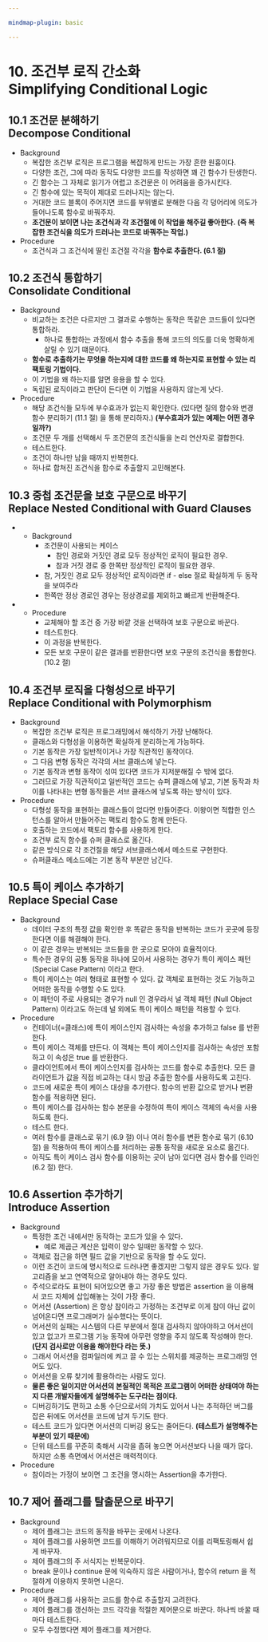 ```yaml
---

mindmap-plugin: basic

---
```


# 10. 조건부 로직 간소화<br/>Simplifying Conditional Logic

## 10.1 조건문 분해하기<br/>Decompose Conditional
- Background
   - 복잡한 조건부 로직은 프로그램을 복잡하게 만드는 가장 흔한 원흉이다.
   - 다양한 조건, 그에 따라 동작도 다양한 코드를 작성하면 꽤 긴 함수가 탄생한다.
   - 긴 함수는 그 자체로 읽기가 어렵고 조건문은 이 어려움을 증가시킨다.
   - 긴 함수에 있는 목적이 제대로 드러나지는 않는다.
   - 거대한 코드 블록이 주어지면 코드를 부위별로 분해한 다음 각 덩어리에 의도가 들어나도록 함수로 바꿔주자.
   - __조건문이 보이면 나는 조건식과 각 조건절에 이 작업을 해주길 좋아한다.__ __(즉 복잡한 조건식을 의도가 드러나는 코드로 바꿔주는 작업.)__
- Procedure
   - 조건식과 그 조건식에 딸린 조건절 각각을 __함수로 추출한다. (6.1 절)__

## 10.2 조건식 통합하기<br/>Consolidate Conditional
- Background
   - 비교하는 조건은 다르지만 그 결과로 수행하는 동작은 똑같은 코드들이 있다면 통합하라.
      - 하나로 통합하는 과정에서 함수 추출을 통해 코드의 의도를 더욱 명확하게 살릴 수 있기 떄문이다.
   - **함수로 추출하기는 무엇을 하는지에 대한 코드를 왜 하는지로 표현할 수 있는 리팩토링 기법이다.**
   - 이 기법을 왜 하는지를 알면 응용을 할 수 있다.
   - 독립된 로직이라고 판단이 든다면 이 기법을 사용하지 않는게 낫다.
- Procedure
   - 해당 조건식들 모두에 부수효과가 없는지 확인한다. (있다면 질의 함수와 변경 함수 분리하기 (11.1 절) 을 통해 분리하자.) **(부수효과가 있는 예제는 어떤 경우일까?)**
   - 조건문 두 개를 선택해서 두 조건문의 조건식들을 논리 연산자로 결합한다.
   - 테스트한다.
   - 조건이 하나만 남을 때까지 반복한다.
   - 하나로 합쳐진 조건식을 함수로 추출할지 고민해본다.

## 10.3 중첩 조건문을 보호 구문으로 바꾸기<br/>Replace Nested Conditional with Guard Clauses
-
   - Background
      - 조건문이 사용되는 케이스
         - 참인 경로와 거짓인 경로 모두 정상적인 로직이 필요한 경우.
         - 참과 거짓 경로 중 한쪽만 정상적인 로직이 필요한 경우.
      - 참, 거짓인 경로 모두 정상적인 로직이라면 if - else 절로 확실하게 두 동작을 보여주라
      - 한쪽만 정상 경로인 경우는 정상경로를 제외하고 빠르게 반환해준다.
-
   - Procedure
      - 교체해야 할 조건 중 가장 바깥 것을 선택하여 보호 구문으로 바꾼다.
      - 테스트한다.
      - 이 과정을 반복한다.
      - 모든 보호 구문이 같은 결과를 반환한다면 보호 구문의 조건식을 통합한다. (10.2 절)

## 10.4 조건부 로직을 다형성으로 바꾸기<br/>Replace Conditional with Polymorphism
- Background
   - 복잡한 조건부 로직은 프로그래밍에서 해석하기 가장 난해하다.
   - 클래스와 다형성을 이용하면 확실하게 분리하는게 가능하다.
   - 기본 동작은 가장 일반적이거나 가장 직관적인 동작이다.
   - 그 다음 변형 동작은 각각의 서브 클래스에 넣는다.
   - 기본 동작과 변형 동작이 섞여 있다면 코드가 지저분해질 수 밖에 없다.
   - 그러므로 가장 직관적이고 일반적인 코드는 슈퍼 클래스에 넣고, 기본 동작과 차이를 나타내는 변형 동작들은 서브 클래스에 넣도록 하는 방식이 있다.
- Procedure
   - 다형성 동작을 표현하는 클래스들이 없다면 만들어준다. 이왕이면 적합한 인스턴스를 알아서 만들어주는 팩토리 함수도 함께 만든다.
   - 호출하는 코드에서 팩토리 함수를 사용하게 한다.
   - 조건부 로직 함수를 슈퍼 클래스로 옮긴다.
   - 같은 방식으로 각 조건절을 해당 서브클래스에서 메소드로 구현한다.
   - 슈퍼클래스 메소드에는 기본 동작 부분만 남긴다.

## 10.5 특이 케이스 추가하기<br/>Replace Special Case
- Background
   - 데이터 구조의 특정 값을 확인한 후 똑같은 동작을 반복하는 코드가 곳곳에 등장한다면 이를 해결해야 한다.
   - 이 같은 경우는 반복되는 코드들을 한 곳으로 모아야 효율적이다.
   - 특수한 경우의 공통 동작을 하나에 모아서 사용하는 경우가 특이 케이스 패턴 (Special Case Pattern) 이라고 한다.
   - 특이 케이스는 여러 형태로 표현할 수 있다. 값 객체로 표현하는 것도 가능하고 어떠한 동작을 수행할 수도 있다.
   - 이 패턴이 주로 사용되는 경우가 null 인 경우라서 널 객체 패턴 (Null Object Pattern) 이라고도 하는데 널 외에도 특이 케이스 패턴을 적용할 수 있다.
- Procedure
   - 컨테이너(=클래스)에 특이 케이스인지 검사하는 속성을 추가하고 false 를 반환한다.
   - 특이 케이스 객체를 만든다. 이 객체는 특이 케이스인지를 검사하는 속성만 포함하고 이 속성은 true 를 반환한다.
   - 클라이언트에서 특이 케이스인지를 검사하는 코드를 함수로 추출한다. 모든 클라이언트가 값을 직접 비교하는 대시 방금 추출한 함수를 사용하도록 고친다.
   - 코드에 새로운 특이 케이스 대상을 추가한다. 함수의 반환 값으로 받거나 변환 함수를 적용하면 된다.
   - 특이 케이스를 검사하는 함수 본문을 수정하여 특이 케이스 객체의 속서을 사용하도록 한다.
   - 테스트 한다.
   - 여러 함수를 클래스로 묶기 (6.9 절) 이나 여러 함수를 변환 함수로 묶기 (6.10 절) 을 적용하여 특이 케이스를 처리하는 공통 동작을 새로운 요소로 옮긴다.
   - 아직도 특이 케이스 검사 함수를 이용하는 곳이 남아 있다면 검사 함수를 인라인 (6.2 절) 한다.

## 10.6 Assertion 추가하기<br/>Introduce Assertion
- Background
   - 특정한 조건 내에서만 동작하는 코드가 있을 수 있다.
      - 예로 제곱근 계산은 입력이 양수 일때만 동작할 수 있다.
   - 객체로 접근을 하면 필드 값을 기반으로 동작을 할 수도 있다.
   - 이런 조건이 코드에 명시적으로 드러나면 좋겠지만 그렇지 않은 경우도 있다. 알고리즘을 보고 연역적으로 알아내야 하는 경우도 있다.
   - 주석으로라도 표현이 되어있으면 좋고 가장 좋은 방법은 assertion 을 이용해서 코드 자체에 삽입해놓는 것이 가장 좋다.
   - 어서션 (Assertion) 은 항상 참이라고 가정하는 조건부로 이게 참이 아닌 값이 넘어온다면 프로그래머가 실수했다는 뜻이다.
   - 어서션의 실패는 시스템의 다른 부분에서 절대 검사하지 않아야하고 어서션이 있고 없고가 프로그램 기능 동작에 아무런 영향을 주지 않도록 작성해야 한다. __(단지 검사로만 이용을 해야한다 라는 뜻.)__
   - 그래서 어서션을 컴파일러에 켜고 끌 수 있는 스위치를 제공하는 프로그래밍 언어도 있다.
   - 어서션을 오류 찾기에 활용하라는 사람도 있다.
   - __물론 좋은 일이지만 어서션의 본질적인 목적은 프로그램이 어떠한 상태여야 하는지 다른 개발자들에게 설명해주는 도구라는 점이다.__
   - 디버깅하기도 편하고 소통 수단으로서의 가치도 있어서 나는 추적하던 버그를 잡은 뒤에도 어서션을 코드에 남겨 두기도 한다.
   - 테스트 코드가 있다면 어서션의 디버깅 용도는 줄어든다. __(테스트가 설명해주는 부분이 있기 때문에)__
   - 단위 테스트를 꾸준히 축해서 시각을 좁혀 놓으면 어서션보다 나을 때가 많다. 하지만 소통 측면에서 어서션은 매력적이다.
- Procedure
   - 참이라는 가정이 보이면 그 조건을 명시하는 Assertion을 추가한다.

## 10.7 제어 플래그를 탈출문으로 바꾸기
- Background
   - 제어 플래그는 코드의 동작을 바꾸는 곳에서 나온다.
   - 제어 플래그를 사용하면 코드를 이해하기 어려워지므로 이를 리팩토링해서 쉽게 바꾸자.
   - 제어 플래그의 주 서식지는 반복문이다.
   - break 문이나 continue 문에 익숙하지 않은 사람이거나, 함수의 return 을 적절하게 이용하지 못하면 나온다.
- Procedure
   - 제어 플래그를 사용하는 코드를 함수로 추출할지 고려한다.
   - 제어 플래그를 갱신하는 코드 각각을 적절한 제어문으로 바꾼다. 하나씩 바꿀 때마다 테스트한다.
   - 모두 수정했다면 제어 플래그를 제거한다.
